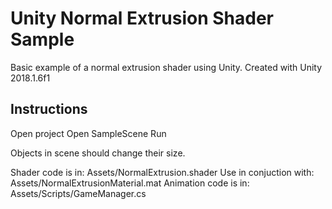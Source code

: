 # Unity Normal Extrusion Shader Sample

Basic example of a normal extrusion shader using Unity.
Created with Unity 2018.1.6f1

## Instructions

Open project
Open SampleScene
Run

Objects in scene should change their size.

Shader code is in: Assets/NormalExtrusion.shader
Use in conjuction with: Assets/NormalExtrusionMaterial.mat
Animation code is in: Assets/Scripts/GameManager.cs

